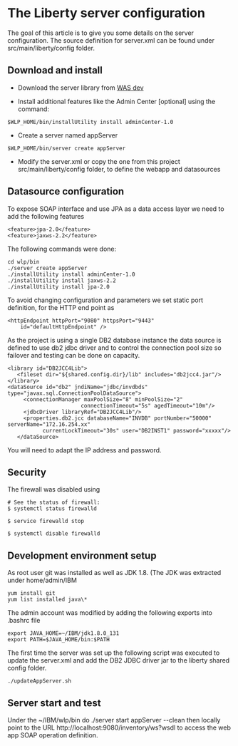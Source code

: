 
# The Liberty server configuration
The goal of this article is to give you some details on the server configuration. The source definition for server.xml can be found under src/main/liberty/config folder.

## Download and install

* Download the server library from [WAS dev](https://developer.ibm.com/wasdev/downloads/download-latest-stable-websphere-liberty-runtime/)

* Install additional features like the Admin Center [optional] using the command:
```
$WLP_HOME/bin/installUtility install adminCenter-1.0
```
* Create a server named appServer
```
$WLP_HOME/bin/server create appServer
```
* Modify the server.xml or copy the one from this project src/main/liberty/config folder, to define the webapp and datasources

## Datasource configuration

To expose SOAP interface and use JPA as a data access layer we need to add the following features
```
<feature>jpa-2.0</feature>
<feature>jaxws-2.2</feature>
```
The following commands were done:
```
cd wlp/bin
./server create appServer
./installUtility install adminCenter-1.0
./installUtility install jaxws-2.2
./installUtility install jpa-2.0
```

To avoid changing configuration and parameters we set static port definition, for the HTTP end point as
```
<httpEndpoint httpPort="9080" httpsPort="9443"
    id="defaultHttpEndpoint" />
```
As the project is using a single DB2 database instance the data source is defined to use db2 jdbc driver and to control the connection pool size so failover and testing can be done on capacity.
```
<library id="DB2JCC4Lib">
   <fileset dir="${shared.config.dir}/lib" includes="db2jcc4.jar"/>
</library>
<dataSource id="db2" jndiName="jdbc/invdbds" type="javax.sql.ConnectionPoolDataSource">
     <connectionManager maxPoolSize="8" minPoolSize="2"
                       connectionTimeout="5s" agedTimeout="10m"/>
     <jdbcDriver libraryRef="DB2JCC4Lib"/>
     <properties.db2.jcc databaseName="INVDB" portNumber="50000" serverName="172.16.254.xx"
           currentLockTimeout="30s" user="DB2INST1" password="xxxxx"/>
   </dataSource>
```
You will need to adapt the IP address and password.

## Security
The firewall was disabled using
```
# See the status of firewall:
$ systemctl status firewalld

$ service firewalld stop

$ systemctl disable firewalld
```

## Development environment setup

As root user git was installed as well as JDK 1.8. (The JDK was extracted under home/admin/IBM
```
yum install git
yum list installed java\*
```
The admin account was modified by adding the following exports into .bashrc file
```
export JAVA_HOME=~/IBM/jdk1.8.0_131
export PATH=$JAVA_HOME/bin:$PATH
```

The first time the server was set up the following script was executed to update the server.xml and add the DB2 JDBC driver jar to the liberty shared config folder.
```
./updateAppServer.sh
```

## Server start and test

Under the ~/IBM/wlp/bin do ./server start appServer --clean then locally point to the URL http://localhost:9080/inventory/ws?wsdl to access the web app SOAP operation definition.
